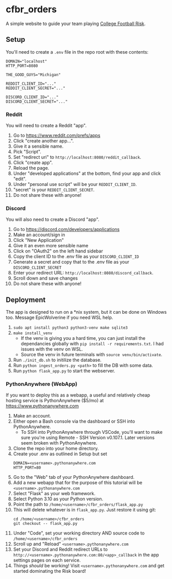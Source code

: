 # cfbr_orders
A simple website to guide your team playing [College Football Risk](https://collegefootballrisk.com/).

## Setup
You'll need to create a `.env` file in the repo root with these contents:
```env
DOMAIN="localhost"
HTTP_PORT=8080

THE_GOOD_GUYS="Michigan"

REDDIT_CLIENT_ID="..."
REDDIT_CLIENT_SECRET="..."

DISCORD_CLIENT_ID="..."
DISCORD_CLIENT_SECRET="..."
```

### Reddit
You will need to create a Reddit "app".
1. Go to https://www.reddit.com/prefs/apps
2. Click "create another app...".
3. Give it a sensible name.
4. Pick "Script".
5. Set "redirect uri" to `http://localhost:8080/reddit_callback`.
6. Click "create app".
7. Reload the page.
8. Under "developed applications" at the bottom, find your app and click "edit".
9. Under "personal use script" will be your `REDDIT_CLIENT_ID`.
10. "secret" is your `REDDIT_CLIENT_SECRET`.
11. Do not share these with anyone!

### Discord
You will also need to create a Discord "app".
1. Go to https://discord.com/developers/applications
2. Make an account/sign in
3. Click "New Application"
4. Give it an even more sensible name
5. Click on "OAuth2" on the left hand sidebar
6. Copy the client ID to the .env file as your `DISCORD_CLIENT_ID`
7. Generate a secret and copy that to the .env file as your `DISCORD_CLIENT_SECRET`
8. Enter your redirect URL: `http://localhost:8080/discord_callback`.
9. Scroll down and save changes
10. Do not share these with anyone!


## Deployment

The app is designed to run on a *nix system, but it can be done on Windows too. Message EpicWolverine if you need WSL help.
1. `sudo apt install python3 python3-venv make sqlite3`
2. `make install_venv`
    - If the venv is giving you a hard time, you can just install the dependancies globally with `pip install -r requirements.txt`. I had issues with the venv on WSL.
    - Source the venv in future terminals with `source venv/bin/activate`.
3. Run `./init_db.sh` to initilize the database.
4. Run `python ingest_orders.py <path>` to fill the DB with some data.
5. Run `python flask_app.py` to start the webserver.

### PythonAnywhere (WebApp)

If you want to deploy this as a webapp, a useful and relatively cheap hosting service is PythonAnywhere ($5/mo) at https://www.pythonanywhere.com

1. Make an account. 
2. Either open a Bash console via the dashboard or SSH into PythonAnywhere.
    - To SSH into PythonAnywhere through VSCode, you'll want to make sure you're using Remote - SSH Version v0.107.1. Later versions seem broken with PythonAnywhere.
3. Clone the repo into your home directory.
4. Create your .env as outlined in Setup but set 
    ```env
    DOMAIN=<username>.pythonanywhere.com
    HTTP_PORT=80
    ```
5. Go to the "Web" tab of your PythonAnywhere dashboard.
6. Add a new webapp that for the purpose of this tutorial will be `<username>.pythonanywhere.com`
7. Select "Flask" as your web framework.
8. Select Python 3.10 as your Python version.
9. Point the path to `/home/<username>/cfbr_orders/flask_app.py`
10. This will delete whatever is in `flask_app.py`. Just restore it using git: 
    ```shell
    cd /home/<username>/cfbr_orders
    git checkout -- flask_app.py
    ```
11. Under "Code", set your working directory AND source code to `/home/<username>/cfbr_orders`
12. Scroll up and "Reload" `<username>.pythonanywhere.com`
13. Set your Discord and Reddit redirect URLs to `http://<username>.pythonanywhere.com:80/<app>_callback` in the app settings pages on each service.
14. Things *should* be working! Visit `<username>.pythonanywhere.com` and get started dominating the Risk board!
